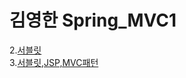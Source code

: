 # 김영한 Spring_MVC1  
2.[서블릿](https://hee-story6.tistory.com/126)  
3.[서블릿,JSP,MVC패턴](https://hee-story6.tistory.com/129)    
